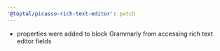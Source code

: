 ```yaml
---
'@toptal/picasso-rich-text-editor': patch
---
```


- properties were added to block Grammarly from accessing rich text editor fields
